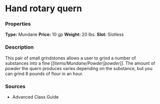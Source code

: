 ﻿---
Title: "Hand rotary quern"
Type: "Mundane"
Price: "10 gp"
Weight: "20 lbs."
Slot: "Slotless"
Description: |
  "This pair of small grindstones allows a user to grind a number of substances into a fine powder. The amount of powder the quern produces varies depending on the substance, but you can grind 8 pounds of flour in an hour."
Sources: "['Advanced Class Guide']"
---

# Hand rotary quern

### Properties

**Type:** Mundane **Price:** 10 gp **Weight:** 20 lbs. **Slot:** Slotless

### Description

This pair of small grindstones allows a user to grind a number of substances into a fine _[[items/Mundane/Powder|powder]]_. The amount of _powder_ the quern produces varies depending on the substance, but you can grind 8 pounds of flour in an hour.

### Sources

* Advanced Class Guide